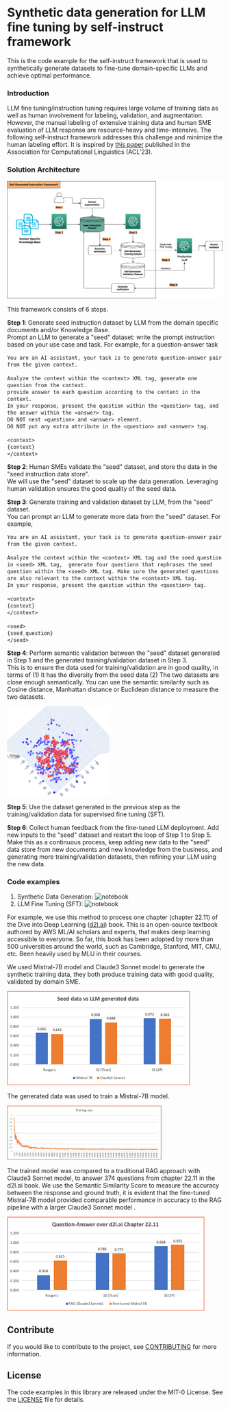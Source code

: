 # Synthetic data generation for LLM fine tuning by self-instruct framework

This is the code example for the self-instruct framework that is used to synthetically generate datasets to fine-tune domain-specific LLMs and achieve optimal performance. 

### Introduction

LLM fine tuning/instruction tuning requires large volume of training data as well as human involvement for labeling, validation, and augmentation. However, the manual labeling of extensive training data and human SME evaluation of LLM response are resource-heavy and time-intensive. The following self-instruct framework addresses this challenge and minimize the human labeling effort. It is inspired by [this paper](https://arxiv.org/abs/2212.10560) published in the Association for Computational Linguistics (ACL’23). 

### Solution Architecture 

![architecture](assets/self-instruct-llmft-architercture.jpg)

This framework consists of 6 steps. 

**Step 1**: Generate seed instruction dataset by LLM from the domain specific documents and/or Knowledge Base.   
Prompt an LLM to generate a "seed" dataset: write the prompt instruction based on your use case and task. For example, for a question-answer task 
```
You are an AI assistant, your task is to generate question-answer pair from the given context. 

Analyze the context within the <context> XML tag, generate one question from the context. 
provide answer to each question according to the content in the context. 
In your response, present the question within the <question> tag, and the answer within the <answer> tag.
DO NOT nest <question> and <answer> element. 
DO NOT put any extra attribute in the <question> and <answer> tag. 

<context>
{context}
</context>
```
**Step 2**: Human SMEs validate the "seed" dataset, and store the data in the "seed instruction data store".   
We will use the "seed" dataset to scale up the data generation. Leveraging human validation ensures the good quality of the seed data. 

**Step 3**: Generate training and validation dataset by LLM, from the "seed" dataset.    
You can prompt an LLM to generate more data from the "seed" dataset. For example,   
```
You are an AI assistant, your task is to generate question-answer pair from the given context. 

Analyze the context within the <context> XML tag and the seed question in <seed> XML tag,  generate four questions that rephrases the seed question within the <seed> XML tag. Make sure the generated questions are also relevant to the context within the <context> XML tag. 
In your response, present the question within the <question> tag.

<context>
{context}
</context>

<seed>
{seed_question}
</seed>
```
**Step 4**: Perform semantic validation between the "seed" dataset generated in Step 1 and the generated training/validation dataset in Step 3.     
This is to ensure the data used for training/validation are in good quality, in terms of (1) It has the diversity from the seed data (2) The two datasets are close enough semantically. You can use the semantic similarity such as Cosine distance, Manhattan distance or Euclidean distance to measure the two datasets.     
   
![image](assets/step5_chart.png)    
     
**Step 5**: Use the dataset generated in the previous step as the training/validation data for supervised fine tuning (SFT). 
     
**Step 6**: Collect human feedback from the fine-tuned LLM deployment. Add new inputs to the "seed" dataset and restart the loop of Step 1 to Step 5.    
Make this as a continuous process, keep adding new data to the "seed" data store from new documents and new knowledge from the business, and generating more training/validation datasets, then refining your LLM using the new data. 

### Code examples  
1. Synthetic Data Generation: ![notebook](notebooks/synthetic_data_generation_self-instruct_notebook.ipynb)
2. LLM Fine Tuning (SFT): ![notebook](notebooks/fine_tuning_self-instruct_notebook.ipynb)

For example, we use this method to process one chapter (chapter 22.11) of the Dive into Deep Learning ([d2l.ai](https://d2l.ai/)) book. This is an open-source textbook authored by AWS ML/AI scholars and experts, that makes deep learning accessible to everyone. So far, this book has been adopted by more than 500 universities around the world, such as Cambridge, Stanford, MIT, CMU, etc. Been heavily used by MLU in their courses. 

We used Mistral-7B model and Claude3 Sonnet model to generate the synthetic training data, they both produce training data with good quality, validated by domain SME.  

![image](assets/seed_data_generation.png)

The generated data was used to train a Mistral-7B model. 

![image](assets/training_process.png)

The trained model was compared to a traditional RAG approach with Claude3 Sonnet model, to answer 374 questions from chapter 22.11 in the d2l.ai book. We use the Semantic Similarity Score to measure the accuracy between the  response and ground truth, it is evident that the fine-tuned Mistral-7B model provided comparable performance in accuracy to the RAG pipeline with a larger Claude3 Sonnet model .

![image](assets/sft_rag_results.png)



## Contribute
If you would like to contribute to the project, see [CONTRIBUTING](CONTRIBUTING.md) for more information.

## License
The code examples in this library are released under the MIT-0 License. See the [LICENSE](LICENSE-NOTEBOOKS) file for details.
